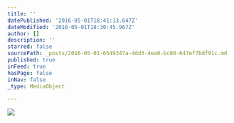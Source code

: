 ```yaml
---
title: ''
datePublished: '2016-05-01T18:41:13.647Z'
dateModified: '2016-05-01T18:30:45.967Z'
author: []
description: ''
starred: false
sourcePath: _posts/2016-05-01-6549347a-4dd3-4ea0-bc80-647ef7bdf91c.md
published: true
inFeed: true
hasPage: false
inNav: false
_type: MediaObject

---
```

![](https://the-grid-user-content.s3-us-west-2.amazonaws.com/37b989af-4914-4fa3-86fe-eccc6d981d34.jpg)